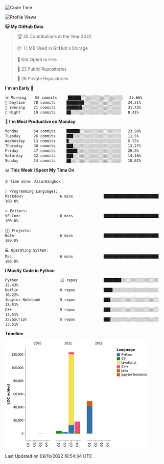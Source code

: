 <!--START_SECTION:waka-->
![Code Time](http://img.shields.io/badge/Code%20Time-838%20hrs%2041%20mins-blue)

![Profile Views](http://img.shields.io/badge/Profile%20Views-0-blue)

**🐱 My GitHub Data** 

> 🏆 35 Contributions in the Year 2022
 > 
> 📦 1.1 MB Used in GitHub's Storage 
 > 
> 🚫 Not Opted to Hire
 > 
> 📜 23 Public Repositories 
 > 
> 🔑 26 Private Repositories  
 > 
**I'm an Early 🐤** 

```text
🌞 Morning    58 commits     ██████░░░░░░░░░░░░░░░░░░░   25.66% 
🌆 Daytime    78 commits     ████████░░░░░░░░░░░░░░░░░   34.51% 
🌃 Evening    71 commits     ███████░░░░░░░░░░░░░░░░░░   31.42% 
🌙 Night      19 commits     ██░░░░░░░░░░░░░░░░░░░░░░░   8.41%

```
📅 **I'm Most Productive on Monday** 

```text
Monday       54 commits     ██████░░░░░░░░░░░░░░░░░░░   23.89% 
Tuesday      26 commits     ███░░░░░░░░░░░░░░░░░░░░░░   11.5% 
Wednesday    13 commits     █░░░░░░░░░░░░░░░░░░░░░░░░   5.75% 
Thursday     30 commits     ███░░░░░░░░░░░░░░░░░░░░░░   13.27% 
Friday       47 commits     █████░░░░░░░░░░░░░░░░░░░░   20.8% 
Saturday     32 commits     ███░░░░░░░░░░░░░░░░░░░░░░   14.16% 
Sunday       24 commits     ██░░░░░░░░░░░░░░░░░░░░░░░   10.62%

```


📊 **This Week I Spent My Time On** 

```text
⌚︎ Time Zone: Asia/Bangkok

💬 Programming Languages: 
Markdown                 6 mins              █████████████████████████   100.0%

🔥 Editors: 
VS Code                  6 mins              █████████████████████████   100.0%

🐱‍💻 Projects: 
Note                     6 mins              █████████████████████████   100.0%

💻 Operating System: 
Mac                      6 mins              █████████████████████████   100.0%

```

**I Mostly Code in Python** 

```text
Python                   12 repos            ████████░░░░░░░░░░░░░░░░░   32.43% 
Kotlin                   6 repos             ████░░░░░░░░░░░░░░░░░░░░░   16.22% 
Jupyter Notebook         5 repos             ███░░░░░░░░░░░░░░░░░░░░░░   13.51% 
C++                      5 repos             ███░░░░░░░░░░░░░░░░░░░░░░   13.51% 
JavaScript               5 repos             ███░░░░░░░░░░░░░░░░░░░░░░   13.51%

```


**Timeline**

![Chart not found](https://raw.githubusercontent.com/pntt3011/pntt3011/main/charts/bar_graph.png) 


 Last Updated on 09/10/2022 18:54:34 UTC
<!--END_SECTION:waka-->
